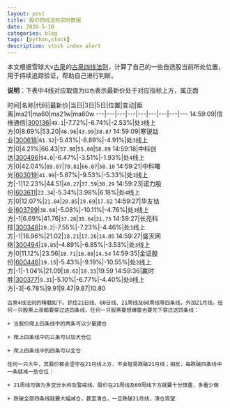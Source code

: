 ```yaml
---
layout: post
title: 股价四线法则实时数据
date: 2020-5-10
categories: blog
tags: [python,stock]
description: stock index alert
---
```



本文根据雪球大v[古泉](https://xueqiu.com/u/7148646888)的[古泉四线法则](https://xueqiu.com/7148646888/130498192)，计算了自己的一些自选股当前所处位置，用于持续追踪验证，帮助自己进行判断。

**说明**：下表中4线对应取值为`红色`表示最新价处于对应指标上方，属正面

时间|名称|代码|最新价|当日|3日|5日|位置|变动|距离|ma21|ma60|ma21w|ma60w
---|---|---|---|---|---|---|---|---
14:59:09|信维通信|[300136](https://xueqiu.com/S/SZ300136)|`49.1`|-7.72%|-6.74%|-2.53%|处`3`线上方|0|8.69%|53.20|`46.96`|`43.99`|`38.87`
14:59:09|寒锐钴业|[300618](https://xueqiu.com/S/SZ300618)|`61.52`|-5.43%|-8.89%|-4.91%|处`3`线上方|0|4.21%|66.43|`57.00`|`55.00`|`58.89`
14:59:18|中科创达|[300496](https://xueqiu.com/S/SZ300496)|`94.0`|-6.47%|-3.51%|-1.93%|处`4`线上方|0|42.04%|`89.07`|`70.81`|`66.07`|`50.10`
14:59:21|中科曙光|[603019](https://xueqiu.com/S/SH603019)|`41.99`|-5.87%|-9.53%|-5.33%|处`3`线上方|-1|12.23%|44.51|`40.27`|`37.59`|`30.29`
14:59:23|诺力股份|[603611](https://xueqiu.com/S/SH603611)|`22.34`|-5.34%|3.98%|6.18%|处`4`线上方|0|12.07%|`21.84`|`20.85`|`19.69`|`17.82`
14:59:27|华友钴业|[603799](https://xueqiu.com/S/SH603799)|`38.68`|-5.08%|-10.11%|-4.76%|处`3`线上方|-1|6.69%|41.76|`37.28`|`35.64`|`31.75`
14:59:27|长亮科技|[300348](https://xueqiu.com/S/SZ300348)|`20.2`|-7.55%|-7.23%|-4.46%|处`3`线上方|-1|16.96%|21.02|`18.21`|`17.26`|`14.05`
14:59:27|盛天网络|[300494](https://xueqiu.com/S/SZ300494)|`19.85`|-4.89%|-6.85%|-3.53%|处`3`线上方|0|11.12%|23.56|`18.71`|`16.88`|`14.54`
14:59:35|金证股份|[600446](https://xueqiu.com/S/SH600446)|`19.15`|-5.43%|-9.19%|-10.55%|处`2`线上方|-1|-1.04%|21.09|`18.62`|`18.33`|19.59
14:59:36|赢时胜|[300377](https://xueqiu.com/S/SZ300377)|`9.31`|-5.10%|-6.77%|-4.40%|处`0`线上方|-3|-6.78%|9.91|9.47|9.87|10.80

```
古泉4线法则的精髓如下。抓住21日线、60日线、21周线及60周线等四条线，外加21月线，任何一只股票上涨都要穿过这四条线，任何一只股票要想爆雷也要先下穿过这四条线：

+ 当股价爬上四条线中的两条可以少量建仓

+ 爬上四条线中的三条可以加大仓位

+ 爬上四条线中的四条可以全仓

任何一只大牛，其股价都会坚守在21月线上方，不会轻易跌破21月线；相反，每跌破四条线中一条就减一些仓位：

+ 21周线可做为多空分水岭及警戒线，股价在21周线及60周线下方就要十分慎重，多看少做

+ 跌破全部四条线就要大幅减仓，甚至清仓，一旦跌破21月线，清仓观望
```